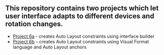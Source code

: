 ## This repository contains two projects which let user interface adapts to different devices and rotation changes. 

- [Project 6a](https://github.com/deathlezz/100-Days-of-Swift/tree/main/07-Project6/Project6a) - creates Auto Layout constraints using interface builder
- [Project 6b](https://github.com/deathlezz/100-Days-of-Swift/tree/main/07-Project6/Project6b) - creates Auto Layout constraints using Visual Format language and Auto Layout anchors
